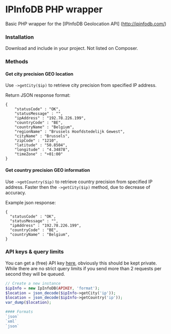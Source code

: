 IPInfoDB PHP wrapper
=======

Basic PHP wrapper for the [IPInfoDB Geolocation API] (http://ipinfodb.com/)


### Installation

Download and include in your project.
Not listed on Composer.

### Methods

#### Get city precision GEO location
Use `->getCity($ip)` to retrieve city precision from specified IP address.

Return JSON response format:

```
{
	"statusCode" : "OK",
	"statusMessage" : "",
	"ipAddress" : "192.78.226.199",
	"countryCode" : "BE",
	"countryName" : "Belgium",
	"regionName" : "Brussels Hoofdstedelijk Gewest",
	"cityName" : "Brussels",
	"zipCode" : "1210",
	"latitude" : "50.8504",
	"longitude" : "4.34878",
	"timeZone" : "+01:00"
}
```

#### Get country precision GEO information
Use `->getCountry($ip)` to retrieve country precision from specified IP address. 
Faster then the `->getCity($ip)` method, due to decrease of accuracy.

Example json response:

```
{
  "statusCode" : "OK",
  "statusMessage" : "",
  "ipAddress" : "192.78.226.199",
  "countryCode" : "BE",
  "countryName" : "Belgium",
}
```

### API keys & query limits
You can get a (free) API key [here](http://ipinfodb.com/register.php), obviously this should be kept private.
While there are no strict query limits if you send more than 2 requests per second they will be queued. 

```php
// Create a new instance
$ipInfo = new IpInfoDB(APIKEY, 'format');
$location = json_decode($ipInfo->getCity('ip'));
$location = json_decode($ipInfo->getCountry('ip'));
var_dump($location);

#### Formats
`json`
`xml`
`json`